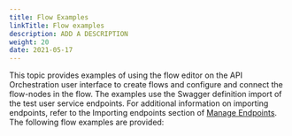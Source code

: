 ```yaml
---
title: Flow Examples
linkTitle: Flow examples
description: ADD A DESCRIPTION
weight: 20
date: 2021-05-17
---
```


This topic provides examples of using the flow editor on the API Orchestration user interface to create flows and configure and connect the flow-nodes in the flow. The examples use the Swagger definition import of the test user service endpoints. For additional information on importing endpoints, refer to the Importing endpoints section of [Manage Endpoints](/docs/developer_guide/flows/manage_endpoints/). The following flow examples are provided:
